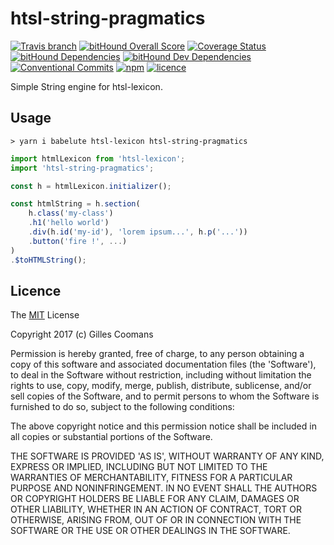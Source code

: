 # htsl-string-pragmatics

[![Travis branch](https://img.shields.io/travis/nomocas/htsl-string-pragmatics/master.svg)](https://travis-ci.org/nomocas/htsl-string-pragmatics)
[![bitHound Overall Score](https://www.bithound.io/github/nomocas/htsl-string-pragmatics/badges/score.svg)](https://www.bithound.io/github/nomocas/htsl-string-pragmatics)
[![Coverage Status](https://coveralls.io/repos/github/nomocas/htsl-string-pragmatics/badge.svg?branch=master)](https://coveralls.io/github/nomocas/htsl-string-pragmatics?branch=master)
[![bitHound Dependencies](https://www.bithound.io/github/nomocas/htsl-string-pragmatics/badges/dependencies.svg)](https://www.bithound.io/github/nomocas/htsl-string-pragmatics/master/dependencies/npm)
[![bitHound Dev Dependencies](https://www.bithound.io/github/nomocas/htsl-string-pragmatics/badges/devDependencies.svg)](https://www.bithound.io/github/nomocas/htsl-string-pragmatics/master/dependencies/npm)
[![Conventional Commits](https://img.shields.io/badge/Conventional%20Commits-1.0.0-yellow.svg)](https://conventionalcommits.org)
[![npm](https://img.shields.io/npm/v/htsl-string-pragmatics.svg)]()
[![licence](https://img.shields.io/npm/l/htsl-string-pragmatics.svg)](https://spdx.org/licenses/MIT)
<!-- [![npm-downloads](https://img.shields.io/npm/dm/htsl-string-pragmatics.svg)]() -->

Simple String engine for htsl-lexicon.

## Usage

```
> yarn i babelute htsl-lexicon htsl-string-pragmatics
```

```javascript
import htmlLexicon from 'htsl-lexicon';
import 'htsl-string-pragmatics';

const h = htmlLexicon.initializer();

const htmlString = h.section(
	h.class('my-class')
	.h1('hello world')
	.div(h.id('my-id'), 'lorem ipsum...', h.p('...'))
	.button('fire !', ...)
)
.$toHTMLString();
```

## Licence

The [MIT](http://opensource.org/licenses/MIT) License

Copyright 2017 (c) Gilles Coomans

Permission is hereby granted, free of charge, to any person obtaining a copy of this software and associated documentation files (the 'Software'), to deal in the Software without restriction, including without limitation the rights to use, copy, modify, merge, publish, distribute, sublicense, and/or sell copies of the Software, and to permit persons to whom the Software is furnished to do so, subject to the following conditions:

The above copyright notice and this permission notice shall be included in all copies or substantial portions of the Software.

THE SOFTWARE IS PROVIDED 'AS IS', WITHOUT WARRANTY OF ANY KIND, EXPRESS OR IMPLIED, INCLUDING BUT NOT LIMITED TO THE WARRANTIES OF MERCHANTABILITY, FITNESS FOR A PARTICULAR PURPOSE AND NONINFRINGEMENT. IN NO EVENT SHALL THE AUTHORS OR COPYRIGHT HOLDERS BE LIABLE FOR ANY CLAIM, DAMAGES OR OTHER LIABILITY, WHETHER IN AN ACTION OF CONTRACT, TORT OR OTHERWISE, ARISING FROM, OUT OF OR IN CONNECTION WITH THE SOFTWARE OR THE USE OR OTHER DEALINGS IN THE SOFTWARE.
